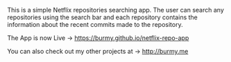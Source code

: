 This is a simple Netflix repositories searching app. The user can search any repositories using the search bar and each repository contains the information about the recent commits made to the repository.

The App is now Live -> https://burmy.github.io/netflix-repo-app

You can also check out my other projects at -> http://burmy.me

